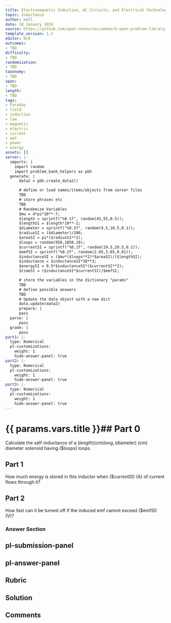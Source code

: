```yaml
---
title: Electromagnetic Induction, AC Circuits, and Electrical Technologies
topic: Inductance
author: null
date: 18 January 2018
source: https://github.com/open-resources/webwork-open-problem-library/tree/master/Contrib/BrockPhysics/College_Physics_Urone/23.Electromagnetic_Induction_AC_Circuits_and_Electrical_Technologies/23-09.Inductance/NU_U17_23_09_008.pg
template_version: 1.2
editor: N/A
outcomes:
- TBD
difficulty:
- TBD
randomization:
- TBD
taxonomy:
- TBD
span:
- TBD
length:
- TBD
tags:
- Faraday
- field
- induction
- law
- magnetic
- electric
- current
- emf
- power
- energy
assets: []
server: |-
  imports: |
    import random
    import problem_bank_helpers as pbh
  generate: |
      data2 = pbh.create_data2()

      # define or load names/items/objects from server files
      TBD
      # store phrases etc
      TBD
      # Randomize Variables
      $mu = 4*pi*10**-7;
      $length = sprintf("%0.1f", random(45,55,0.5));
      $lengthSI = $length*10**-2;
      $diameter = sprintf("%0.1f", random(9.5,10.5,0.1));
      $radiusSI = ($diameter)/200;
      $areaSI = pi*($radiusSI**2);
      $loops = random(950,1050,10);
      $currentSI = sprintf("%0.1f", random(19.5,20.5,0.1));
      $emfSI = sprintf("%0.2f", random(2.95,3.05,0.01));
      $inductanceSI = ($mu*($loops**2)*$areaSI)/($lengthSI);
      $inductance = $inductanceSI*10**3;
      $energySI = 0.5*$inductanceSI*($currentSI**2);
      $timeSI = ($inductanceSI*$currentSI)/$emfSI;

      # store the variables in the dictionary "params"
      TBD
      # define possible answers
      TBD
      # Update the data object with a new dict
      data.update(data2)
      prepare: |
      pass
  parse: |
      pass
  grade: |
      pass
part1: |-
  type: Numerical
  pl-customizations:
    weight: 1
    hide-answer-panel: true
part2: |-
  type: Numerical
  pl-customizations:
    weight: 1
    hide-answer-panel: true
part3: |-
  type: Numerical
  pl-customizations:
    weight: 1
    hide-answer-panel: true
---
```


# {{ params.vars.title }}## Part 0 
Calculate the self-inductance of a ($length) (cm) long, ($diameter) (cm) diameter solenoid having ($loops) loops. 
## Part 1 
How much energy is stored in this inductor when ($currentSI) (A) of current flows through it? 
## Part 2 
How fast can it be turned off if the induced emf cannot exceed ($emfSI) (V)? 


### Answer Section 


## pl-submission-panel 


## pl-answer-panel 


## Rubric 


## Solution 


## Comments 


